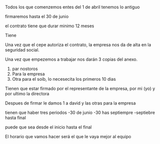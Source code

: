 Todos los que comenzemos entes del 1 de abril tenemos lo antiguo

firmaremos hasta el 30 de junio

el contrato tiene que durar minimo 12 meses

Tiene


Una vez que el cepe autoriza el contrato, la empresa nos da de alta en la seguridad social.

Una vez que empezemos a trabajar nos darán 3 copias del anexo.
1. par nostoros
2. Para la empresa
3. Otra para el soib, lo necesecita los primeros 10 dias 

Tienen que estar firmado por el representante de la empresa, por mi (yo) y por ultimo la directora

Despues de firmar le damos 1 a david y las otras para la empresa

tienen que haber tres periodos
-30 de junio
-30 has septiempre
-septiebre hasta final

puede que sea desde el inicio hasta el final

El horario que vamos hacer será el que le vaya mejor al equipo